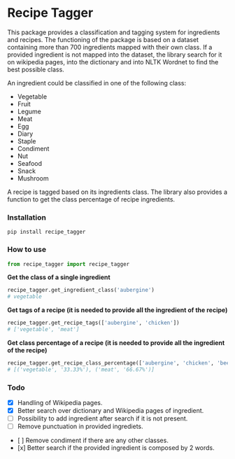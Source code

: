 # Recipe Tagger

This package provides a classification and tagging system for ingredients and recipes. 
The functioning of the package is based on a dataset containing more than 700 ingredients mapped with their own class. 
If a provided ingredient is not mapped into the dataset, the library search for it on wikipedia pages, into the dictionary and into NLTK Wordnet to find the best possible class. 

An ingredient could be classified in one of the following class: 
- Vegetable
- Fruit
- Legume
- Meat
- Egg
- Diary
- Staple
- Condiment
- Nut
- Seafood
- Snack
- Mushroom

A recipe is tagged based on its ingredients class. 
The library also provides a function to get the class percentage of recipe ingredients. 

### Installation

```
pip install recipe_tagger
```

### How to use

```python
from recipe_tagger import recipe_tagger
```

**Get the class of a single ingredient**

```python
recipe_tagger.get_ingredient_class('aubergine')
# vegetable
```

**Get tags of a recipe (it is needed to provide all the ingredient of the recipe)**

```python
recipe_tagger.get_recipe_tags(['aubergine', 'chicken'])
# ['vegetable', 'meat']
```

**Get class percentage of a recipe (it is needed to provide all the ingredient of the recipe)**

```python
recipe_tagger.get_recipe_class_percentage(['aubergine', 'chicken', 'beef'])
# [('vegetable', '33.33%'), ('meat', '66.67%')]
```

### Todo
- [x] Handling of Wikipedia pages.
- [x] Better search over dictionary and Wikipedia pages of ingredient. 
- [ ] Possibility to add ingredient after search if it is not present. 
- [ ] Remove punctuation in provided ingrediets.
- [ ] Remove condiment if there are any other classes.
- [x] Better search if the provided ingredient is composed by 2 words.
